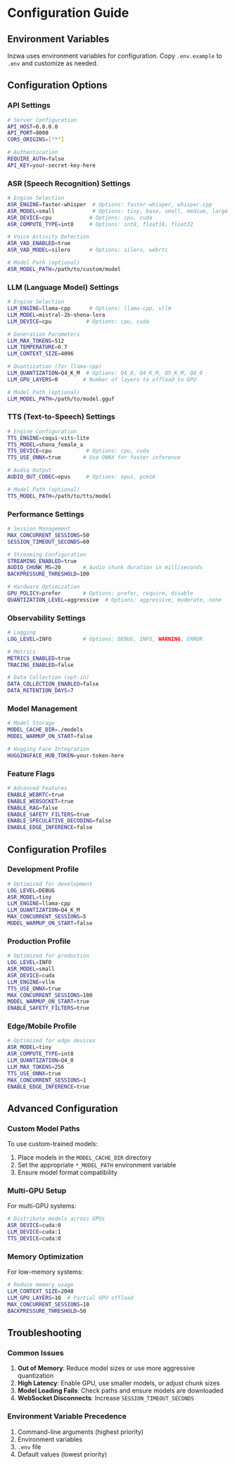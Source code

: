 # Configuration Guide

## Environment Variables

Inzwa uses environment variables for configuration. Copy `.env.example` to `.env` and customize as needed.

## Configuration Options

### API Settings

```bash
# Server Configuration
API_HOST=0.0.0.0
API_PORT=8000
CORS_ORIGINS=["*"]

# Authentication
REQUIRE_AUTH=false
API_KEY=your-secret-key-here
```

### ASR (Speech Recognition) Settings

```bash
# Engine Selection
ASR_ENGINE=faster-whisper  # Options: faster-whisper, whisper.cpp
ASR_MODEL=small            # Options: tiny, base, small, medium, large
ASR_DEVICE=cpu            # Options: cpu, cuda
ASR_COMPUTE_TYPE=int8     # Options: int8, float16, float32

# Voice Activity Detection
ASR_VAD_ENABLED=true
ASR_VAD_MODEL=silero      # Options: silero, webrtc

# Model Path (optional)
ASR_MODEL_PATH=/path/to/custom/model
```

### LLM (Language Model) Settings

```bash
# Engine Selection
LLM_ENGINE=llama-cpp      # Options: llama-cpp, vllm
LLM_MODEL=mistral-2b-shona-lora
LLM_DEVICE=cpu           # Options: cpu, cuda

# Generation Parameters
LLM_MAX_TOKENS=512
LLM_TEMPERATURE=0.7
LLM_CONTEXT_SIZE=4096

# Quantization (for llama-cpp)
LLM_QUANTIZATION=Q4_K_M  # Options: Q4_0, Q4_K_M, Q5_K_M, Q8_0
LLM_GPU_LAYERS=0        # Number of layers to offload to GPU

# Model Path (optional)
LLM_MODEL_PATH=/path/to/model.gguf
```

### TTS (Text-to-Speech) Settings

```bash
# Engine Configuration
TTS_ENGINE=coqui-vits-lite
TTS_MODEL=shona_female_a
TTS_DEVICE=cpu           # Options: cpu, cuda
TTS_USE_ONNX=true       # Use ONNX for faster inference

# Audio Output
AUDIO_OUT_CODEC=opus     # Options: opus, pcm16

# Model Path (optional)
TTS_MODEL_PATH=/path/to/tts/model
```

### Performance Settings

```bash
# Session Management
MAX_CONCURRENT_SESSIONS=50
SESSION_TIMEOUT_SECONDS=60

# Streaming Configuration
STREAMING_ENABLED=true
AUDIO_CHUNK_MS=20       # Audio chunk duration in milliseconds
BACKPRESSURE_THRESHOLD=100

# Hardware Optimization
GPU_POLICY=prefer       # Options: prefer, require, disable
QUANTIZATION_LEVEL=aggressive  # Options: aggressive, moderate, none
```

### Observability Settings

```bash
# Logging
LOG_LEVEL=INFO          # Options: DEBUG, INFO, WARNING, ERROR

# Metrics
METRICS_ENABLED=true
TRACING_ENABLED=false

# Data Collection (opt-in)
DATA_COLLECTION_ENABLED=false
DATA_RETENTION_DAYS=7
```

### Model Management

```bash
# Model Storage
MODEL_CACHE_DIR=./models
MODEL_WARMUP_ON_START=false

# Hugging Face Integration
HUGGINGFACE_HUB_TOKEN=your-token-here
```

### Feature Flags

```bash
# Advanced Features
ENABLE_WEBRTC=true
ENABLE_WEBSOCKET=true
ENABLE_RAG=false
ENABLE_SAFETY_FILTERS=true
ENABLE_SPECULATIVE_DECODING=false
ENABLE_EDGE_INFERENCE=false
```

## Configuration Profiles

### Development Profile

```bash
# Optimized for development
LOG_LEVEL=DEBUG
ASR_MODEL=tiny
LLM_ENGINE=llama-cpp
LLM_QUANTIZATION=Q4_K_M
MAX_CONCURRENT_SESSIONS=5
MODEL_WARMUP_ON_START=false
```

### Production Profile

```bash
# Optimized for production
LOG_LEVEL=INFO
ASR_MODEL=small
ASR_DEVICE=cuda
LLM_ENGINE=vllm
TTS_USE_ONNX=true
MAX_CONCURRENT_SESSIONS=100
MODEL_WARMUP_ON_START=true
ENABLE_SAFETY_FILTERS=true
```

### Edge/Mobile Profile

```bash
# Optimized for edge devices
ASR_MODEL=tiny
ASR_COMPUTE_TYPE=int8
LLM_QUANTIZATION=Q4_0
LLM_MAX_TOKENS=256
TTS_USE_ONNX=true
MAX_CONCURRENT_SESSIONS=1
ENABLE_EDGE_INFERENCE=true
```

## Advanced Configuration

### Custom Model Paths

To use custom-trained models:

1. Place models in the `MODEL_CACHE_DIR` directory
2. Set the appropriate `*_MODEL_PATH` environment variable
3. Ensure model format compatibility

### Multi-GPU Setup

For multi-GPU systems:

```bash
# Distribute models across GPUs
ASR_DEVICE=cuda:0
LLM_DEVICE=cuda:1
TTS_DEVICE=cuda:0
```

### Memory Optimization

For low-memory systems:

```bash
# Reduce memory usage
LLM_CONTEXT_SIZE=2048
LLM_GPU_LAYERS=10  # Partial GPU offload
MAX_CONCURRENT_SESSIONS=10
BACKPRESSURE_THRESHOLD=50
```

## Troubleshooting

### Common Issues

1. **Out of Memory**: Reduce model sizes or use more aggressive quantization
2. **High Latency**: Enable GPU, use smaller models, or adjust chunk sizes
3. **Model Loading Fails**: Check paths and ensure models are downloaded
4. **WebSocket Disconnects**: Increase `SESSION_TIMEOUT_SECONDS`

### Environment Variable Precedence

1. Command-line arguments (highest priority)
2. Environment variables
3. `.env` file
4. Default values (lowest priority)
